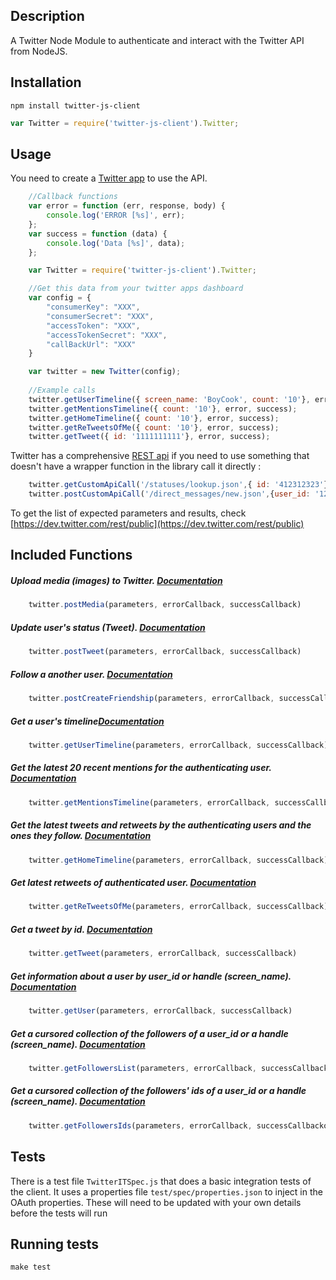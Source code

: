 ## Description
A Twitter Node Module to authenticate and interact with the Twitter API from NodeJS. 

## Installation
```	
npm install twitter-js-client
```
```javascript
var Twitter = require('twitter-js-client').Twitter;
```
## Usage
You need to create a [Twitter app](https://dev.twitter.com/apps) to use the API. 

```javascript
	//Callback functions
	var error = function (err, response, body) {
    	console.log('ERROR [%s]', err);
	};
	var success = function (data) {
    	console.log('Data [%s]', data);
	};

	var Twitter = require('twitter-js-client').Twitter;

	//Get this data from your twitter apps dashboard
	var config = {
    	"consumerKey": "XXX",
    	"consumerSecret": "XXX",
    	"accessToken": "XXX",
    	"accessTokenSecret": "XXX",
    	"callBackUrl": "XXX"
	}

    var twitter = new Twitter(config);
	
	//Example calls
	twitter.getUserTimeline({ screen_name: 'BoyCook', count: '10'}, error, success);
	twitter.getMentionsTimeline({ count: '10'}, error, success);
	twitter.getHomeTimeline({ count: '10'}, error, success);
	twitter.getReTweetsOfMe({ count: '10'}, error, success);
	twitter.getTweet({ id: '1111111111'}, error, success);
```

Twitter has a comprehensive [REST api](https://dev.twitter.com/rest/public) if you need to use something that doesn't have a wrapper function in the library call it directly : 
```javascript
	twitter.getCustomApiCall('/statuses/lookup.json',{ id: '412312323'}, error, success);
	twitter.postCustomApiCall('/direct_messages/new.json',{user_id: '1234', 'text':'This is easy.'}, error, success);
```
To get the list of expected parameters and results, check [https://dev.twitter.com/rest/public](https://dev.twitter.com/rest/public)

## Included Functions

##### Upload media (images) to Twitter. [Documentation](https://dev.twitter.com/rest/reference/post/media/upload)
```javascript
	twitter.postMedia(parameters, errorCallback, successCallback)
```

##### Update user's status (Tweet). [Documentation](https://dev.twitter.com/rest/reference/post/statuses/update)
```javascript
	twitter.postTweet(parameters, errorCallback, successCallback)
```
##### Follow a another user. [Documentation](https://dev.twitter.com/rest/reference/post/friendships/create)
```javascript
	twitter.postCreateFriendship(parameters, errorCallback, successCallback)
```
##### Get a user's timeline[Documentation](https://dev.twitter.com/rest/reference/get/statuses/user_timeline)
```javascript
	twitter.getUserTimeline(parameters, errorCallback, successCallback)
```
##### Get the latest 20 recent mentions for the authenticating user. [Documentation](https://dev.twitter.com/rest/reference/get/statuses/mentions_timeline)
```javascript
	twitter.getMentionsTimeline(parameters, errorCallback, successCallback)
```
##### Get the latest tweets and retweets by the authenticating users and the ones they follow. [Documentation](https://dev.twitter.com/rest/reference/get/statuses/home_timeline)
```javascript
	twitter.getHomeTimeline(parameters, errorCallback, successCallback)
```
##### Get latest retweets of authenticated user. [Documentation](https://dev.twitter.com/rest/reference/get/statuses/retweets_of_me)
```javascript
	twitter.getReTweetsOfMe(parameters, errorCallback, successCallback)
```
##### Get a tweet by id. [Documentation](https://dev.twitter.com/rest/reference/get/statuses/show/)
```javascript
	twitter.getTweet(parameters, errorCallback, successCallback)
```
##### Get information about a user by user\_id or handle (screen_name). [Documentation](https://dev.twitter.com/rest/reference/get/users/show)
```javascript
	twitter.getUser(parameters, errorCallback, successCallback)
```
##### Get a cursored collection of the followers of a user\_id or a handle (screen_name). [Documentation](https://dev.twitter.com/rest/reference/get/followers/list)
```javascript
	twitter.getFollowersList(parameters, errorCallback, successCallback)
```
##### Get a cursored collection of the followers' *ids* of a user\_id or a handle (screen_name). [Documentation](https://dev.twitter.com/rest/reference/get/followers/ids)
```javascript
	twitter.getFollowersIds(parameters, errorCallback, successCallbackok)
```

## Tests

There is a test file `TwitterITSpec.js` that does a basic integration tests of the client. 
It uses a properties file `test/spec/properties.json` to inject in the OAuth properties. 
These will need to be updated with your own details before the tests will run

## Running tests

	make test